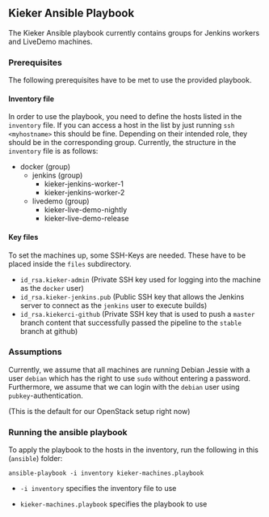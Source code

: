 ## Kieker Ansible Playbook

The Kieker Ansible playbook currently contains groups for Jenkins workers and LiveDemo machines.

### Prerequisites
The following prerequisites have to be met to use the provided playbook.

#### Inventory file
In order to use the playbook, you need to define the hosts listed in the `inventory` file.
If you can access a host in the list by just running `ssh <myhostname>` this should be fine.
Depending on their intended role, they should be in the corresponding group.
Currently, the structure in the `inventory` file is as follows:
* docker (group)
  * jenkins (group)
    * kieker-jenkins-worker-1
    * kieker-jenkins-worker-2
  * livedemo (group)
    * kieker-live-demo-nightly
    * kieker-live-demo-release

#### Key files
To set the machines up, some SSH-Keys are needed. These have to be placed inside the `files` subdirectory.
* `id_rsa.kieker-admin` (Private SSH key used for logging into the machine as the `docker` user)
* `id_rsa.kieker-jenkins.pub` (Public SSH key that allows the Jenkins server to connect as the `jenkins` user to execute builds)
* `id_rsa.kiekerci-github` (Private SSH key that is used to push a `master` branch content that successfully passed the pipeline to the `stable` branch at github)
    
### Assumptions
Currently, we assume that all machines are running Debian Jessie with a user `debian` which has the right to use `sudo` without entering a password.
Furthermore, we assume that we can login with the `debian` user using `pubkey`-authentication.

(This is the default for our OpenStack setup right now)

### Running the ansible playbook
To apply the playbook to the hosts in the inventory, run the following in this (`ansible`) folder:

`ansible-playbook -i inventory kieker-machines.playbook`

* `-i inventory` specifies the inventory file to use

* `kieker-machines.playbook` specifies the playbook to use
